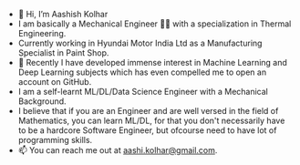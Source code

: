- 👋 Hi, I’m Aashish Kolhar
- I am basically a Mechanical Engineer 🧑‍🔧 with a specialization in Thermal Engineering.
- Currently working in Hyundai Motor India Ltd as a Manufacturing Specialist in Paint Shop.
- 👀 Recently I have developed immense interest in Machine Learning and Deep Learning subjects which has even compelled me to open an account on GitHub.
- I am a self-learnt ML/DL/Data Science Engineer with a Mechanical Background.
- I believe that if you are an Engineer and are well versed in the field of Mathematics, you can learn ML/DL, for that you don't necessarily have to be a hardcore Software Engineer, but ofcourse need to have lot of programming skills.
- 📫 You can reach me out at aashi.kolhar@gmail.com.
